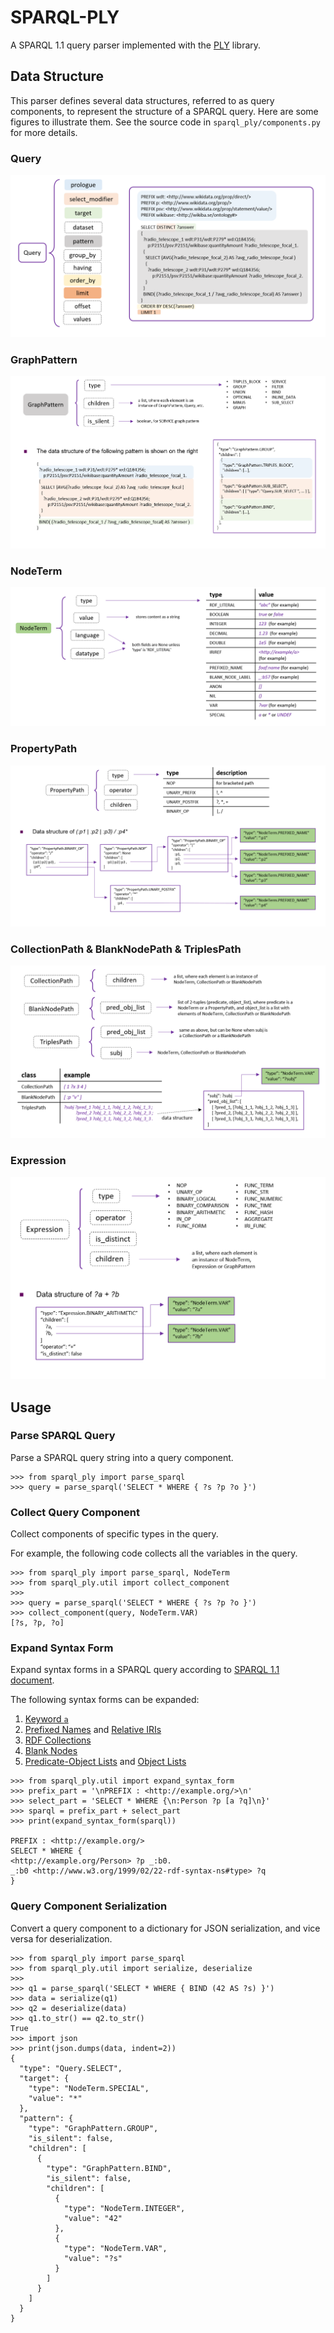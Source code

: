 # SPARQL-PLY

A SPARQL 1.1 query parser implemented with the [PLY](https://github.com/dabeaz/ply) library.

## Data Structure

This parser defines several data structures, referred to as query components, to represent the structure of a SPARQL query. Here are some figures to illustrate them. See the source code in `sparql_ply/components.py` for more details.

### Query

![Query](doc/figure/query.png)

### GraphPattern

![GraphPattern](doc/figure/graph_pattern.png)

### NodeTerm

![NodeTerm](doc/figure/node_term.png)

### PropertyPath

![PropertyPath](doc/figure/property_path.png)

### CollectionPath & BlankNodePath & TriplesPath

![TriplesPath](doc/figure/triples_path.png)

### Expression

![Expression](doc/figure/expression.png)

## Usage

### Parse SPARQL Query

Parse a SPARQL query string into a query component.

```pycon
>>> from sparql_ply import parse_sparql
>>> query = parse_sparql('SELECT * WHERE { ?s ?p ?o }')
```

### Collect Query Component

Collect components of specific types in the query.

For example, the following code collects all the variables in the query.

```pycon
>>> from sparql_ply import parse_sparql, NodeTerm
>>> from sparql_ply.util import collect_component
>>>
>>> query = parse_sparql('SELECT * WHERE { ?s ?p ?o }')
>>> collect_component(query, NodeTerm.VAR)
[?s, ?p, ?o]
```

### Expand Syntax Form

Expand syntax forms in a SPARQL query according to [SPARQL 1.1 document](https://www.w3.org/TR/2013/REC-sparql11-query-20130321/#sparqlExpandForms).

The following syntax forms can be expanded:
1. [Keyword `a`](https://www.w3.org/TR/2013/REC-sparql11-query-20130321/#abbrevRdfType)
2. [Prefixed Names](https://www.w3.org/TR/2013/REC-sparql11-query-20130321/#prefNames) and [Relative IRIs](https://www.w3.org/TR/2013/REC-sparql11-query-20130321/#relIRIs)
3. [RDF Collections](https://www.w3.org/TR/2013/REC-sparql11-query-20130321/#collections)
4. [Blank Nodes](https://www.w3.org/TR/2013/REC-sparql11-query-20130321/#QSynBlankNodes)
5. [Predicate-Object Lists](https://www.w3.org/TR/2013/REC-sparql11-query-20130321/#predObjLists) and [Object Lists](https://www.w3.org/TR/2013/REC-sparql11-query-20130321/#objLists)


```pycon
>>> from sparql_ply.util import expand_syntax_form
>>> prefix_part = '\nPREFIX : <http://example.org/>\n'
>>> select_part = 'SELECT * WHERE {\n:Person ?p [a ?q]\n}'
>>> sparql = prefix_part + select_part
>>> print(expand_syntax_form(sparql))

PREFIX : <http://example.org/>
SELECT * WHERE {
<http://example.org/Person> ?p _:b0.
_:b0 <http://www.w3.org/1999/02/22-rdf-syntax-ns#type> ?q
}
```

### Query Component Serialization

Convert a query component to a dictionary for JSON serialization, and vice versa for deserialization.

```pycon
>>> from sparql_ply import parse_sparql
>>> from sparql_ply.util import serialize, deserialize
>>>
>>> q1 = parse_sparql('SELECT * WHERE { BIND (42 AS ?s) }')
>>> data = serialize(q1)
>>> q2 = deserialize(data)
>>> q1.to_str() == q2.to_str()
True
>>> import json
>>> print(json.dumps(data, indent=2))
{
  "type": "Query.SELECT",        
  "target": {
    "type": "NodeTerm.SPECIAL",  
    "value": "*"
  },
  "pattern": {
    "type": "GraphPattern.GROUP",
    "is_silent": false,
    "children": [
      {
        "type": "GraphPattern.BIND",
        "is_silent": false,
        "children": [
          {
            "type": "NodeTerm.INTEGER",
            "value": "42"
          },
          {
            "type": "NodeTerm.VAR",
            "value": "?s"
          }
        ]
      }
    ]
  }
}
```

